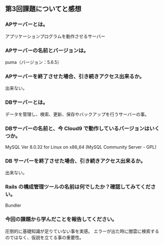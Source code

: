 ## 第3回課題についてと感想

### APサーバーとは。
アプリケーションプログラムを動作させるサーバー

### APサーバーの名前とバージョンは。
puma（バージョン：5.6.5）

### APサーバーを終了させた場合、引き続きアクセス出来るか。
出来ない。

### DBサーバーとは。
データを管理し、検索、更新、保存やバックアップを行うサーバーの事。

### DBサーバーの名前と、今 Cloud9 で動作しているバージョンはいくつか。
MySQL
Ver 8.0.32 for Linux on x86_64 (MySQL Community Server - GPL)

### DB サーバーを終了させた場合、引き続きアクセス出来るか。
出来ない。

### Rails の構成管理ツールの名前は何でしたか？確認してみてください。
Bundler

### 今回の課題から学んだことを報告してください。

圧倒的に基礎知識が足りていない事を実感。
エラーが出た時に闇雲に検索するのではなく、仮説を立てる事の重要性。